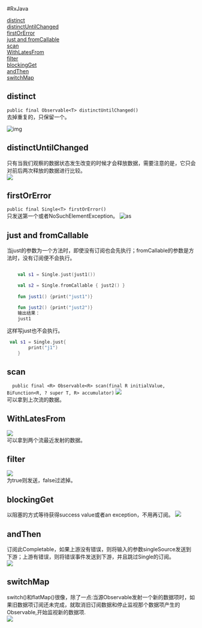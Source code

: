 
#RxJava

 [distinct](#1)  
 [distinctUntilChanged](#12)  
 [firstOrError](#2)   
 [just and fromCallable](#3)  
 [scan](#4)  
 [WithLatesFrom](#5)  
 [filter](#6)  
 [blockingGet](#7)  
 [andThen](#8)  
 [switchMap](#9)  

<h3 id="1"></h3>

## distinct

   `public final Observable<T> distinctUntilChanged()`  
     去掉重复的，只保留一个。
   
   ![img](https://github.com/baimadev/LearningNotes/blob/master/img/%E4%BC%81%E4%B8%9A%E5%BE%AE%E4%BF%A1%E6%88%AA%E5%9B%BE_1e7f4b05-0a29-4e95-b78e-6c5819f5ad5c.png?raw=true)
   
 
    
<h3 id="12"></h3>

## distinctUntilChanged
只有当我们观察的数据状态发生改变的时候才会释放数据，需要注意的是，它只会对前后两次释放的数据进行比较。  
![](https://github.com/baimadev/LearningNotes/blob/master/img/distinctUntilChanged.png?raw=true)
   
<h3 id="2"></h3>

## firstOrError

`public final Single<T> firstOrError()`  
只发送第一个或者NoSuchElementException。
![as](https://github.com/baimadev/LearningNotes/blob/master/img/%E4%BC%81%E4%B8%9A%E5%BE%AE%E4%BF%A1%E6%88%AA%E5%9B%BE_8e0c024b-991e-483c-9631-6dc9417105d7.png?raw=true)
   
   
<h3 id="3"></h3>

## just and fromCallable

当just的参数为一个方法时，即使没有订阅也会先执行；fromCallable的参数是方法时，没有订阅便不会执行。

```kotlin

    val s1 = Single.just(just1())

    val s2 = Single.fromCallable { just2() }
    
    fun just1() {print("just1")}

    fun just2() {print("just2")}
	输出结果：
	just1
```

这样写just也不会执行。

```kotlin
 val s1 = Single.just{
        print("j1")
    }

```

<h3 id="4"></h3>

## scan

`  public final <R> Observable<R> scan(final R initialValue, BiFunction<R, ? super T, R> accumulator)` 
![](https://github.com/baimadev/LearningNotes/blob/master/img/%E4%BC%81%E4%B8%9A%E5%BE%AE%E4%BF%A1%E6%88%AA%E5%9B%BE_002b792b-06d7-483c-be7a-109ca39342c6.png?raw=true)  
可以拿到上次流的数据。


<h3 id="5"></h3>

## WithLatesFrom

![](https://github.com/baimadev/LearningNotes/blob/master/img/%E4%BC%81%E4%B8%9A%E5%BE%AE%E4%BF%A1%E6%88%AA%E5%9B%BE_12a675f3-3cd1-4496-a3d2-10f23acdb523.png?raw=true)  
可以拿到两个流最近发射的数据。

<h3 id="6"></h3>

## filter
![](https://github.com/baimadev/LearningNotes/blob/master/img/%E4%BC%81%E4%B8%9A%E5%BE%AE%E4%BF%A1%E6%88%AA%E5%9B%BE_2c8c1a8d-30a5-4c16-948e-56cdf3995f7b.png?raw=true)  
为true则发送，false过滤掉。

<h3 id="7"></h3>

## blockingGet
以阻塞的方式等待获得success value或者an exception，不用再订阅。
![](https://github.com/baimadev/LearningNotes/blob/master/img/blockingGet.png?raw=true)

<h3 id="8"></h3>

## andThen
订阅此Completable，如果上游没有错误，则将输入的参数singleSource发送到下游；上游有错误，则将错误事件发送到下游，并且跳过Single的订阅。  
![](https://github.com/baimadev/LearningNotes/blob/master/img/andThen.png?raw=true)

<h3 id="9"></h3>

## switchMap
switch()和flatMap()很像，除了一点:当源Observable发射一个新的数据项时，如果旧数据项订阅还未完成，就取消旧订阅数据和停止监视那个数据项产生的Observable,开始监视新的数据项.  
![](https://github.com/baimadev/LearningNotes/blob/master/img/switchMap.png?raw=true)



